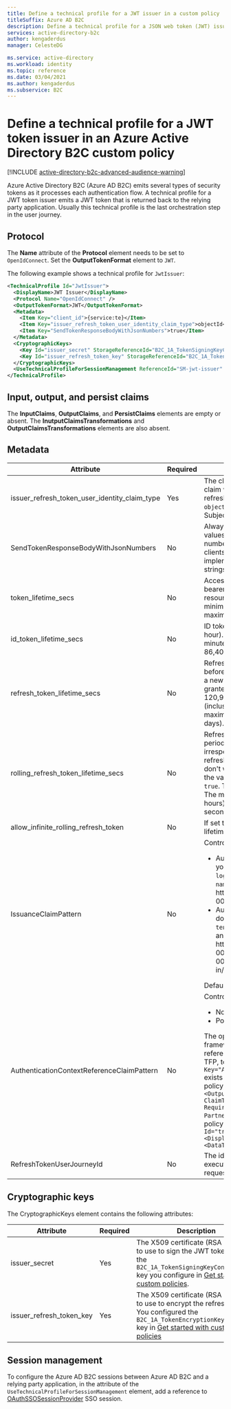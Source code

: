 ```yaml
---
title: Define a technical profile for a JWT issuer in a custom policy
titleSuffix: Azure AD B2C
description: Define a technical profile for a JSON web token (JWT) issuer in a custom policy in Azure Active Directory B2C.
services: active-directory-b2c
author: kengaderdus
manager: CelesteDG

ms.service: active-directory
ms.workload: identity
ms.topic: reference
ms.date: 03/04/2021
ms.author: kengaderdus
ms.subservice: B2C
---
```


# Define a technical profile for a JWT token issuer in an Azure Active Directory B2C custom policy

[!INCLUDE [active-directory-b2c-advanced-audience-warning](../../includes/active-directory-b2c-advanced-audience-warning.md)]

Azure Active Directory B2C (Azure AD B2C) emits several types of security tokens as it processes each authentication flow. A technical profile for a JWT token issuer emits a JWT token that is returned back to the relying party application. Usually this technical profile is the last orchestration step in the user journey.

## Protocol

The **Name** attribute of the **Protocol** element needs to be set to `OpenIdConnect`. Set the **OutputTokenFormat** element to `JWT`.

The following example shows a technical profile for `JwtIssuer`:

```xml
<TechnicalProfile Id="JwtIssuer">
  <DisplayName>JWT Issuer</DisplayName>
  <Protocol Name="OpenIdConnect" />
  <OutputTokenFormat>JWT</OutputTokenFormat>
  <Metadata>
    <Item Key="client_id">{service:te}</Item>
    <Item Key="issuer_refresh_token_user_identity_claim_type">objectId</Item>
    <Item Key="SendTokenResponseBodyWithJsonNumbers">true</Item>
  </Metadata>
  <CryptographicKeys>
    <Key Id="issuer_secret" StorageReferenceId="B2C_1A_TokenSigningKeyContainer" />
    <Key Id="issuer_refresh_token_key" StorageReferenceId="B2C_1A_TokenEncryptionKeyContainer" />
  </CryptographicKeys>
  <UseTechnicalProfileForSessionManagement ReferenceId="SM-jwt-issuer" />
</TechnicalProfile>
```

## Input, output, and persist claims

The **InputClaims**, **OutputClaims**, and **PersistClaims** elements are empty or absent. The **InutputClaimsTransformations** and **OutputClaimsTransformations** elements are also absent.

## Metadata

| Attribute | Required | Description |
| --------- | -------- | ----------- |
| issuer_refresh_token_user_identity_claim_type | Yes | The claim that should be used as the user identity claim within the OAuth2 authorization codes and refresh tokens. By default, you should set it to `objectId`, unless you specify a different SubjectNamingInfo claim type. |
| SendTokenResponseBodyWithJsonNumbers | No | Always set to `true`. For legacy format where numeric values are given as strings instead of JSON numbers, set to `false`. This attribute is needed for clients that have taken a dependency on an earlier implementation that returned such properties as strings. |
| token_lifetime_secs | No | Access token lifetimes. The lifetime of the OAuth 2.0 bearer token used to gain access to a protected resource. The default is 3,600 seconds (1 hour). The minimum (inclusive) is 300 seconds (5 minutes). The maximum (inclusive) is 86,400 seconds (24 hours). |
| id_token_lifetime_secs | No | ID token lifetimes. The default is 3,600 seconds (1 hour). The minimum (inclusive) is 300 seconds (5 minutes). The maximum (inclusive) is seconds 86,400 (24 hours). |
| refresh_token_lifetime_secs | No | Refresh token lifetimes. The maximum time period before which a refresh token can be used to acquire a new access token, if your application had been granted the offline_access scope. The default is 120,9600 seconds (14 days). The minimum (inclusive) is 86,400 seconds (24 hours). The maximum (inclusive) is 7,776,000 seconds (90 days). |
| rolling_refresh_token_lifetime_secs | No | Refresh token sliding window lifetime. After this time period elapses the user is forced to reauthenticate, irrespective of the validity period of the most recent refresh token acquired by the application. If you don't want to enforce a sliding window lifetime, set the value of allow_infinite_rolling_refresh_token to `true`. The default is 7,776,000 seconds (90 days). The minimum (inclusive) is 86,400 seconds (24 hours). The maximum (inclusive) is 31,536,000 seconds (365 days). |
| allow_infinite_rolling_refresh_token | No | If set to `true`, the refresh token sliding window lifetime never expires. |
| IssuanceClaimPattern | No | Controls the Issuer (iss) claim. One of the values:<ul><li>AuthorityAndTenantGuid - The iss claim includes your domain name, such as `login.microsoftonline` or `tenant-name.b2clogin.com`, and your tenant identifier https:\//login.microsoftonline.com/00000000-0000-0000-0000-000000000000/v2.0/</li><li>AuthorityWithTfp - The iss claim includes your domain name, such as `login.microsoftonline` or `tenant-name.b2clogin.com`, your tenant identifier and your relying party policy name. https:\//login.microsoftonline.com/tfp/00000000-0000-0000-0000-000000000000/b2c_1a_tp_sign-up-or-sign-in/v2.0/</li></ul> Default value: AuthorityAndTenantGuid |
| AuthenticationContextReferenceClaimPattern | No | Controls the `acr` claim value.<ul><li>None - Azure AD B2C doesn't issue the acr claim</li><li>PolicyId - the `acr` claim contains the policy name</li></ul>The options for setting this value are TFP (trust framework policy) and ACR (authentication context reference). It is recommended setting this value to TFP, to set the value, ensure the `<Item>` with the `Key="AuthenticationContextReferenceClaimPattern"` exists and the value is `None`. In your relying party policy, add `<OutputClaims>` item, add this element `<OutputClaim ClaimTypeReferenceId="trustFrameworkPolicy" Required="true" DefaultValue="{policy}" PartnerClaimType="tfp"/>`. Also make sure your policy contains the claim type `<ClaimType Id="trustFrameworkPolicy">	<DisplayName>trustFrameworkPolicy</DisplayName>		<DataType>string</DataType>	</ClaimType>` |
|RefreshTokenUserJourneyId| No | The identifier of a user journey that should be executed during the [refresh an access token](authorization-code-flow.md#4-refresh-the-token) POST request to the `/token` endpoint. |

## Cryptographic keys

The CryptographicKeys element contains the following attributes:

| Attribute | Required | Description |
| --------- | -------- | ----------- |
| issuer_secret | Yes | The X509 certificate (RSA key set) to use to sign the JWT token. This is the `B2C_1A_TokenSigningKeyContainer` key you configure in [Get started with custom policies](tutorial-create-user-flows.md?pivots=b2c-custom-policy). |
| issuer_refresh_token_key | Yes | The X509 certificate (RSA key set) to use to encrypt the refresh token. You configured the `B2C_1A_TokenEncryptionKeyContainer` key in [Get started with custom policies](tutorial-create-user-flows.md?pivots=b2c-custom-policy) |

## Session management

To configure the Azure AD B2C sessions between Azure AD B2C and a relying party application, in the attribute of the `UseTechnicalProfileForSessionManagement` element, add a reference to [OAuthSSOSessionProvider](custom-policy-reference-sso.md#oauthssosessionprovider) SSO session.














